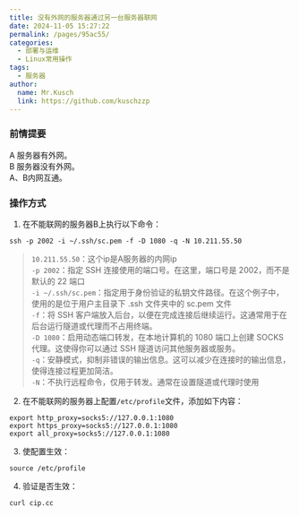 ```yaml
---
title: 没有外网的服务器通过另一台服务器联网
date: 2024-11-05 15:27:22
permalink: /pages/95ac55/
categories:
  - 部署与运维
  - Linux常用操作
tags:
  - 服务器
author:
  name: Mr.Kusch
  link: https://github.com/kuschzzp
---
```


### 前情提要

A 服务器有外网。  
B 服务器没有外网。  
A、B内网互通。

### 操作方式

1. 在不能联网的服务器B上执行以下命令：

```shell
ssh -p 2002 -i ~/.ssh/sc.pem -f -D 1080 -q -N 10.211.55.50
```

> `10.211.55.50`：这个ip是A服务器的内网ip  
> `-p 2002`：指定 SSH 连接使用的端口号。在这里，端口号是 2002，而不是默认的 22 端口  
> `-i ~/.ssh/sc.pem`：指定用于身份验证的私钥文件路径。在这个例子中，使用的是位于用户主目录下 .ssh 文件夹中的 sc.pem 文件  
> `-f`：将 SSH 客户端放入后台，以便在完成连接后继续运行。这通常用于在后台运行隧道或代理而不占用终端。  
> `-D 1080`：启用动态端口转发，在本地计算机的 1080 端口上创建 SOCKS 代理。这使得你可以通过 SSH 隧道访问其他服务器或服务。  
> `-q`：安静模式，抑制非错误的输出信息。这可以减少在连接时的输出信息，使得连接过程更加简洁。  
> `-N`：不执行远程命令，仅用于转发。通常在设置隧道或代理时使用

2. 在不能联网的服务器上配置`/etc/profile`文件，添加如下内容：

```shell    
export http_proxy=socks5://127.0.0.1:1080 
export https_proxy=socks5://127.0.0.1:1080
export all_proxy=socks5://127.0.0.1:1080
```

3. 使配置生效：

```shell
source /etc/profile
``` 

4. 验证是否生效：

```shell
curl cip.cc
```